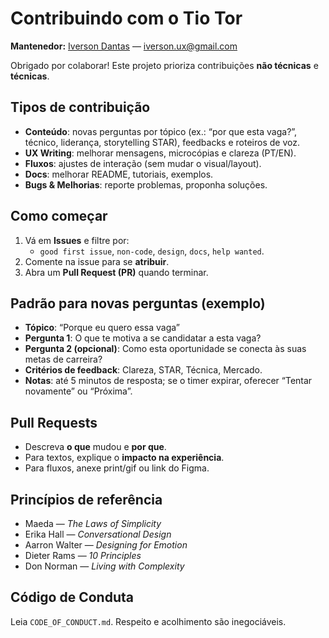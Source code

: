 # Contribuindo com o Tio Tor

**Mantenedor:** [Iverson Dantas](https://iversondantas.com) — iverson.ux@gmail.com

Obrigado por colaborar! Este projeto prioriza contribuições **não técnicas** e **técnicas**.

## Tipos de contribuição
- **Conteúdo**: novas perguntas por tópico (ex.: “por que esta vaga?”, técnico, liderança, storytelling STAR), feedbacks e roteiros de voz.
- **UX Writing**: melhorar mensagens, microcópias e clareza (PT/EN).
- **Fluxos**: ajustes de interação (sem mudar o visual/layout).
- **Docs**: melhorar README, tutoriais, exemplos.
- **Bugs & Melhorias**: reporte problemas, proponha soluções.

## Como começar
1. Vá em **Issues** e filtre por:
	- `good first issue`, `non-code`, `design`, `docs`, `help wanted`.
2. Comente na issue para se **atribuir**.
3. Abra um **Pull Request (PR)** quando terminar.

## Padrão para novas perguntas (exemplo)
- **Tópico**: “Porque eu quero essa vaga”
- **Pergunta 1**: O que te motiva a se candidatar a esta vaga?
- **Pergunta 2 (opcional)**: Como esta oportunidade se conecta às suas metas de carreira?
- **Critérios de feedback**: Clareza, STAR, Técnica, Mercado.
- **Notas**: até 5 minutos de resposta; se o timer expirar, oferecer “Tentar novamente” ou “Próxima”.

## Pull Requests
- Descreva **o que** mudou e **por que**.
- Para textos, explique o **impacto na experiência**.
- Para fluxos, anexe print/gif ou link do Figma.

## Princípios de referência
- Maeda — *The Laws of Simplicity*
- Erika Hall — *Conversational Design*
- Aarron Walter — *Designing for Emotion*
- Dieter Rams — *10 Principles*
- Don Norman — *Living with Complexity*

## Código de Conduta
Leia `CODE_OF_CONDUCT.md`. Respeito e acolhimento são inegociáveis.

